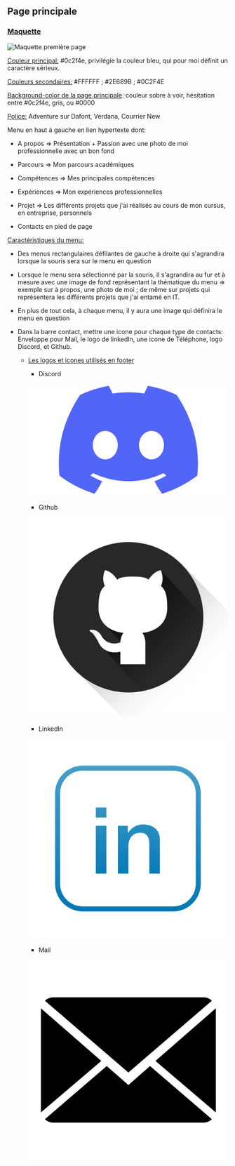 ## Page principale

### <u>Maquette</u>



![Maquette première page](./Maquettes/Maquette_première_page.png)

<u>Couleur principal:</u> #0c2f4e, privilégie la couleur bleu, qui pour moi définit un caractère sérieux.

<u>Couleurs secondaires:</u> #FFFFFF ; #2E689B ; #0C2F4E

<u>Background-color de la page principale</u>: couleur sobre à voir, hésitation entre #0c2f4e, gris, ou #0000

<u>Police:</u> Adventure sur Dafont, Verdana, Courrier New

Menu en haut à gauche en lien hypertexte dont:

- A propos => Présentation + Passion avec une photo de moi professionnelle avec un bon fond
- Parcours => Mon parcours académiques
- Compétences => Mes principales compétences
- Expériences => Mon expériences professionnelles
- Projet => Les différents projets que j'ai réalisés au cours de mon cursus, en entreprise, personnels

- Contacts en pied de page

<u>Caractéristiques du menu:</u>

- Des menus rectangulaires défilantes de gauche à droite qui s'agrandira lorsque la souris sera sur le menu en question

- Lorsque le menu sera sélectionné par la souris, il s'agrandira au fur et à mesure avec une image de fond représentant la thématique du menu => exemple sur à propos, une photo de moi ; de même sur projets qui représentera les différents projets que j'ai entamé en IT.

- En plus de tout cela, à chaque menu, il y aura une image qui définira le menu en question 

- Dans la barre contact, mettre une icone pour chaque type de contacts: Enveloppe pour Mail, le logo de linkedIn, une icone de Téléphone, logo Discord, et Github. 

  - <u>Les logos et icones utilisés en footer</u>

    - Discord

    ![Logo Discord](./Logos&Icons/Logo_Discord.png)

    - Github

    ![Logo github](./Logos&Icons/Logo_github.png)

    - LinkedIn

    

    ![Logo Linkedin](./Logos&Icons/Logo_Linkedin.png)

    - Mail

    ![Logo mail](./Logos&Icons/Logo_mail.png)

    

    